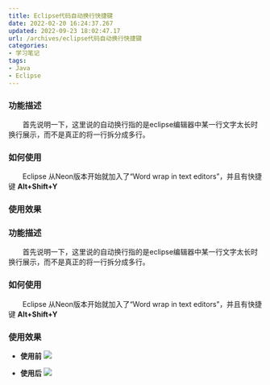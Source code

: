 ```yaml
---
title: Eclipse代码自动换行快捷键
date: 2022-02-20 16:24:37.267
updated: 2022-09-23 18:02:47.17
url: /archives/eclipse代码自动换行快捷键
categories: 
- 学习笔记
tags: 
- Java
- Eclipse
---
```


### 功能描述
&emsp;&emsp;首先说明一下，这里说的自动换行指的是eclipse编辑器中某一行文字太长时换行展示，而不是真正的将一行拆分成多行。
### 如何使用
&emsp;&emsp;Eclipse 从Neon版本开始就加入了“Word wrap in text editors”，并且有快捷键 **Alt+Shift+Y**


### 使用效果

### 功能描述
&emsp;&emsp;首先说明一下，这里说的自动换行指的是eclipse编辑器中某一行文字太长时换行展示，而不是真正的将一行拆分成多行。
### 如何使用
&emsp;&emsp;Eclipse 从Neon版本开始就加入了“Word wrap in text editors”，并且有快捷键 **Alt+Shift+Y**


### 使用效果
- **使用前**
![](https://cdn.staticaly.com/gh/yuanwangshijie/pictures@main/2022-09-10-00:04:37.webp)

- **使用后**
![](https://cdn.staticaly.com/gh/yuanwangshijie/pictures@main/2022-09-10-00:05:26.webp)
